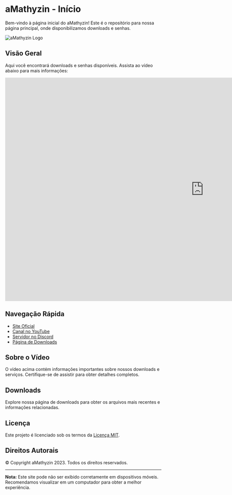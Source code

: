# aMathyzin - Início

Bem-vindo à página inicial do aMathyzin! Este é o repositório para nossa página principal, onde disponibilizamos downloads e senhas.

![aMathyzin Logo](https://media.discordapp.net/attachments/1119715186073411705/1134190559947407481/channels4_profile2.png)

## Visão Geral

Aqui você encontrará downloads e senhas disponíveis. Assista ao vídeo abaixo para mais informações:

<iframe width="1280" height="720" src="https://www.youtube.com/embed/VADHdVQGWB4" frameborder="0" allowfullscreen></iframe>

## Navegação Rápida

- [Site Oficial](https://amathyzin.tech/)
- [Canal no YouTube](https://www.youtube.com/@aMathyzin)
- [Servidor no Discord](https://discord.gg/6EF7khuct3)
- [Página de Downloads](downloads)

## Sobre o Vídeo

O vídeo acima contém informações importantes sobre nossos downloads e serviços. Certifique-se de assistir para obter detalhes completos.

## Downloads

Explore nossa página de downloads para obter os arquivos mais recentes e informações relacionadas.

## Licença

Este projeto é licenciado sob os termos da [Licença MIT](LICENSE).

## Direitos Autorais

© Copyright aMathyzin 2023. Todos os direitos reservados.

---

**Nota:** Este site pode não ser exibido corretamente em dispositivos móveis. Recomendamos visualizar em um computador para obter a melhor experiência.

